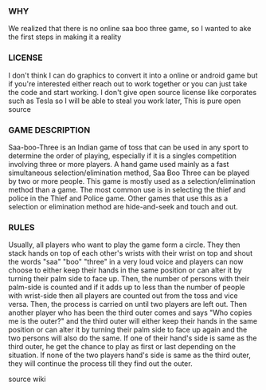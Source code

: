 ### WHY
We realized that there is no online saa boo three game, so I wanted to ake the first steps in making it a reality


### LICENSE
I don't think I can do graphics to convert it into a online or android game but if you're interested either reach
out to work together or you can just take the code and start working. I don't give open source license like corporates
such as Tesla so I will be able to steal you work later, This is pure open source

### GAME DESCRIPTION
Saa-boo-Three is an Indian game of toss that can be used in any sport to determine the order of playing, especially if it is a singles competition involving three or more players. A hand game used mainly as a fast simultaneous selection/elimination method, Saa Boo Three can be played by two or more people. This game is mostly used as a selection/elimination method than a game. The most common use is in selecting the thief and police in the Thief and Police game. Other games that use this as a selection or elimination method are hide-and-seek and touch and out.

### RULES
Usually, all players who want to play the game form a circle. They then stack hands on top of each other's wrists with their wrist on top and shout the words "saa" "boo" "three" in a very loud voice and players can now choose to either keep their hands in the same position or can alter it by turning their palm side to face up. Then, the number of persons with their palm-side is counted and if it adds up to less than the number of people with wrist-side then all players are counted out from the toss and vice versa. Then, the process is carried on until two players are left out. Then another player who has been the third outer comes and says "Who copies me is the outer?" and the third outer will either keep their hands in the same position or can alter it by turning their palm side to face up again and the two persons will also do the same. If one of their hand's side is same as the third outer, he get the chance to play as first or last depending on the situation. If none of the two players hand's side is same as the third outer, they will continue the process till they find out the outer.

source wiki